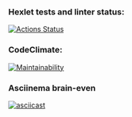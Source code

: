 ### Hexlet tests and linter status:
[![Actions Status](https://github.com/ArtemKaPetrakov/python-project-49/actions/workflows/hexlet-check.yml/badge.svg)](https://github.com/ArtemKaPetrakov/python-project-49/actions)

### CodeClimate:
[![Maintainability](https://api.codeclimate.com/v1/badges/bd506821e17ac53e9752/maintainability)](https://codeclimate.com/github/ArtemKaPetrakov/python-project-49/maintainability)

### Asciinema brain-even
[![asciicast](https://asciinema.org/a/YRO5U5RIv9wNCzGhnC0Okckm5.svg)](https://asciinema.org/a/YRO5U5RIv9wNCzGhnC0Okckm5)